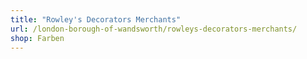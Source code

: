 ```yaml
---
title: "Rowley's Decorators Merchants"
url: /london-borough-of-wandsworth/rowleys-decorators-merchants/
shop: Farben
---
```

